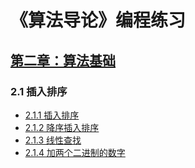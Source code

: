 # 《算法导论》编程练习

## [第二章：算法基础](chapiter_2)
### 2.1 插入排序
- [2.1.1 插入排序](211_Insertion_Sort.py)
- [2.1.2 降序插入排序](212_Revered_Insertion_Sort.py)
- [2.1.3 线性查找](213_Linear_Search.py)
- [2.1.4 加两个二进制的数字](214_Add_Two_Binary_Number.py)